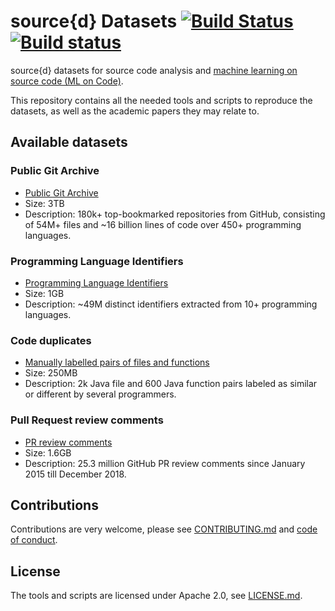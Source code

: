 # source{d} Datasets [![Build Status](https://travis-ci.org/src-d/datasets.svg?branch=master)](https://travis-ci.org/src-d/datasets) [![Build status](https://ci.appveyor.com/api/projects/status/b2en9yo9142qgadh?svg=true)](https://ci.appveyor.com/project/vmarkovtsev/datasets)

source{d} datasets for source code analysis and [machine learning on source code (ML on Code)](https://github.com/src-d/awesome-machine-learning-on-source-code).

This repository contains all the needed tools and scripts to reproduce the datasets, as well as the academic papers they may relate to.

## Available datasets

### Public Git Archive

- [Public Git Archive](PublicGitArchive)
- Size: 3TB
- Description: 180k+ top-bookmarked repositories from GitHub, consisting of 54M+ files and ~16 billion lines of code over 450+ programming languages.

### Programming Language Identifiers

- [Programming Language Identifiers](Identifiers)
- Size: 1GB
- Description: ~49M distinct identifiers extracted from 10+ programming languages.

### Code duplicates

- [Manually labelled pairs of files and functions](Duplicates)
- Size: 250MB
- Description: 2k Java file and 600 Java function pairs labeled as similar or different by several programmers.

### Pull Request review comments

- [PR review comments](ReviewComments)
- Size: 1.6GB
- Description: 25.3 million GitHub PR review comments since January 2015 till December 2018.

## Contributions

Contributions are very welcome, please see [CONTRIBUTING.md](CONTRIBUTING.md) and [code of conduct](CODE_OF_CONDUCT.md).

## License

The tools and scripts are licensed under Apache 2.0, see [LICENSE.md](LICENSE.md).
